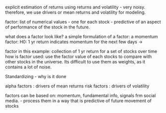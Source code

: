 


explicit estimation of returns using returns and volatility - very noisy. therefore, we use drivers or mean returns and volatility for modeling.

factor: list of numerical values - one for each stock - predictive of an aspect of performance of the stock in the future. 

what does a factor look like? a simple formulation of a factor: 
a momentum factor: H0: 1 yr return indicates momentum for the next few days ->

factor in this example: collection of 1 yr return for a set of stocks over time 
how is factor used: use the factor value of each stocks to compare with other stocks in the universe. Its difficult to use them as weights, as it contains a lot of noise. 

Standardizing - why is it done


alpha factors : drivers of mean returns
risk factors : drivers of volatility

factors can be based on: momentum, fundamental info, signals frm social media. - process them in a way that is predictive of future movement of stocks




